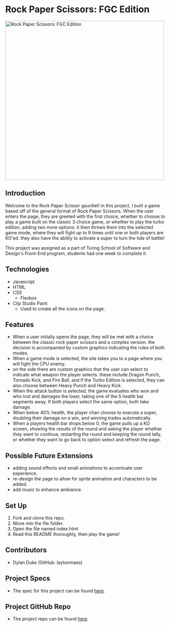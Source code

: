 # Rock Paper Scissors: FGC Edition

<img width="500" alt="Rock Paper Scissors: FGC Edition" src="https://user-images.githubusercontent.com/43621994/157308814-e6fec8f1-2f6e-4309-88f2-4b7c4e17fa10.png">

## Introduction
Welcome to the Rock Paper Scissor gauntlet! in this project, I built a game based off of the
general format of Rock Paper Scissors. When the user enters the page, they are greeted with
the first choice, whether to choose to play a game built on the classic 3 choice game,
or whether to play the turbo edition, adding two more options. it then throws them into the
selected game mode, where they will fight up to 9 times until one or both players are KO'ed.
they also have the ability to activate a super to turn the tide of battle!

This project was assigned as a part of Turing School of Software and Design's Front-End program, students had one week to complete it.

## Technologies
  - Javascript
  - HTML
  - CSS
    - Flexbox
  - Clip Studio Paint
    - Used to create all the icons on the page.

## Features
- When a user initially opens the page, they will be met with a choice between the classic
rock paper scissors and a complex version. the decision is accompanied by custom graphics indicating
the rules of both modes.
- When a game mode is selected, the site takes you to a page where you will fight the CPU enemy.
- on the side there are custom graphics that the user can select to indicate what weapon
the player selects. these include Dragon Punch, Tornado Kick, and Fire Ball, and if the Turbo Edition
is selected, they can also choose between Heavy Punch and Heavy Kick.
-  When the attack button is selected, the game evaluates who won and who lost and damages the loser,
taking one of the 5 health bar segments away. If both players select the same option, both take damage.
- When below 40% health, the player chan choose to execute a super, doubling their damage on a win,
and winning trades automatically.
- When a players health bar drops below 0, the game pulls up a KO screen, showing the results of the round and asking the player whether they want to continue, restarting the round and keeping the round
tally, or whether they want to go back to option select and refresh the page.


## Possible Future Extensions
- adding sound effects and small animations to accentuate user experience.
- re-design the page to allow for sprite animation and characters to be added.
- add music to enhance ambiance.

## Set Up
1. Fork and clone this repo.
2. Move into the file folder.
3. Open the file named index.html
4. Read this README thoroughly, then play the game!

## Contributors
- Dylan Duke (GitHub: laytonmaes)

## Project Specs
- The spec for this project can be found [here](https://frontend.turing.edu/projects/module-1/rock-paper-scissors-solo.html).

## Project GitHub Repo
- The project repo can be found [here](https://github.com/laytonmaes/Rock_Paper_Scissors_FGC_Edition).
